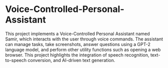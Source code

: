 # Voice-Controlled-Personal-Assistant
This project implements a Voice-Controlled Personal Assistant named Samir, which interacts with the user through voice commands. The assistant can manage tasks, take screenshots, answer questions using a GPT-2 language model, and perform other utility functions such as opening a web browser. This project highlights the integration of speech recognition, text-to-speech conversion, and AI-driven text generation.



